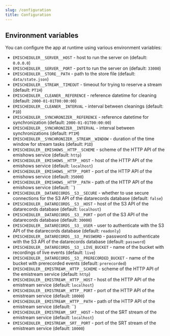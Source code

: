 ```yaml
---
slug: /configuration
title: Configuration
---
```


## Environment variables

You can configure the app at runtime using various environment variables:

- `EMISCHEDULER__SERVER__HOST` -
  host to run the server on
  (default: `0.0.0.0`)
- `EMISCHEDULER__SERVER__PORT` -
  port to run the server on
  (default: `33000`)
- `EMISCHEDULER__STORE__PATH` -
  path to the store file
  (default: `data/state.json`)
- `EMISCHEDULER__STREAM__TIMEOUT` -
  timeout for trying to reserve a stream
  (default: `PT1H`)
- `EMISCHEDULER__CLEANER__REFERENCE` -
  reference datetime for cleaning
  (default: `2000-01-01T00:00:00`)
- `EMISCHEDULER__CLEANER__INTERVAL` -
  interval between cleanings
  (default: `P1D`)
- `EMISCHEDULER__SYNCHRONIZER__REFERENCE` -
  reference datetime for synchronization
  (default: `2000-01-01T00:00:00`)
- `EMISCHEDULER__SYNCHRONIZER__INTERVAL` -
  interval between synchronizations
  (default: `PT1M`)
- `EMISCHEDULER__SYNCHRONIZER__STREAM__WINDOW` -
  duration of the time window for stream tasks
  (default: `P1D`)
- `EMISCHEDULER__EMISHOWS__HTTP__SCHEME` -
  scheme of the HTTP API of the emishows service
  (default: `http`)
- `EMISCHEDULER__EMISHOWS__HTTP__HOST` -
  host of the HTTP API of the emishows service
  (default: `localhost`)
- `EMISCHEDULER__EMISHOWS__HTTP__PORT` -
  port of the HTTP API of the emishows service
  (default: `35000`)
- `EMISCHEDULER__EMISHOWS__HTTP__PATH` -
  path of the HTTP API of the emishows service
  (default: ``)
- `EMISCHEDULER__DATARECORDS__S3__SECURE` -
  whether to use secure connections for the S3 API of the datarecords database
  (default: `false`)
- `EMISCHEDULER__DATARECORDS__S3__HOST` -
  host of the S3 API of the datarecords database
  (default: `localhost`)
- `EMISCHEDULER__DATARECORDS__S3__PORT` -
  port of the S3 API of the datarecords database
  (default: `30000`)
- `EMISCHEDULER__DATARECORDS__S3__USER` -
  user to authenticate with the S3 API of the datarecords database
  (default: `readonly`)
- `EMISCHEDULER__DATARECORDS__S3__PASSWORD` -
  password to authenticate with the S3 API of the datarecords database
  (default: `password`)
- `EMISCHEDULER__DATARECORDS__S3__LIVE_BUCKET` -
  name of the bucket with recordings of live events
  (default: `live`)
- `EMISCHEDULER__DATARECORDS__S3__PRERECORDED_BUCKET` -
  name of the bucket with prerecorded events
  (default: `prerecorded`)
- `EMISCHEDULER__EMISTREAM__HTTP__SCHEME` -
  scheme of the HTTP API of the emistream service
  (default: `http`)
- `EMISCHEDULER__EMISTREAM__HTTP__HOST` -
  host of the HTTP API of the emistream service
  (default: `localhost`)
- `EMISCHEDULER__EMISTREAM__HTTP__PORT` -
  port of the HTTP API of the emistream service
  (default: `10000`)
- `EMISCHEDULER__EMISTREAM__HTTP__PATH` -
  path of the HTTP API of the emistream service
  (default: ``)
- `EMISCHEDULER__EMISTREAM__SRT__HOST` -
  host of the SRT stream of the emistream service
  (default: `localhost`)
- `EMISCHEDULER__EMISTREAM__SRT__PORT` -
  port of the SRT stream of the emistream service
  (default: `10000`)
